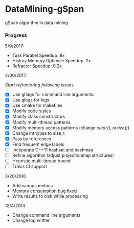 DataMining-gSpan
==============

gSpan algorithm in data mining

### Progress

5/9/2017:

- Task Parallel Speedup: 8x
- History Memory Optimize Speedup: 2x
- Refractor Speedup: 0.2x

4/30/2017:

*Start refractoring following issues.*

- [x] Use gflags for command line arguments.
- [x] Use glogs for logs
- [x] Use cmake for makefiles
- [x] Modify code styles
- [x] Modify class constructors
- [x] Modify multi-thread patterns
- [x] Modify memory access patterns (change *clear()*, *resize()*)
- [x] Change int types to size_t
- [x] Pass by references
- [x] Find frequent edge labels
- [ ] Incoporate C++11 hashset and hashmap 
- [ ] Refine algorithm (adjust projectionmap structures)
- [ ] Heuristic multi-thread bound
- [ ] Travis CI support

3/20/2016

- Add various metrics
- Memory consumption bug fixed
- Write results to disk while processing

12/4/2014

- Change command line arguments
- Change log writter
